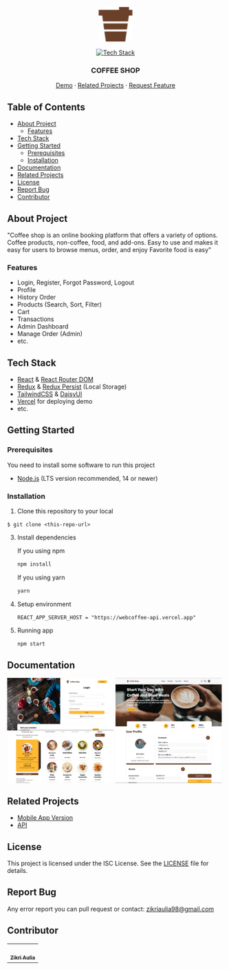 <div align="center">

<img src="./public//icon-coffee.svg" alt="Logo" width="80" height="80">

[![Tech Stack](https://skillicons.dev/icons?i=react,javascript,html,css,redux,tailwind,vercel)](#tech-stack)

<h3 align="center">COFFEE SHOP</h3>

[Demo](https://v-coffee.vercel.app/) · [Related Projects](#related-projects) · [Request Feature](#report-bug)

</div>

## Table of Contents

- [About Project](#about-Project)
  - [Features](#features)
- [Tech Stack](#tech-stack)
- [Getting Started](#getting-started)
  - [Prerequisites](#prerequisites)
  - [Installation](#installation)
- [Documentation](#documentation)
- [Related Projects](#related-projects)
- [License](#license)
- [Report Bug](#report-bug)
- [Contributor](#contributor)

## About Project

"Coffee shop is an online booking platform that offers a variety of options. Coffee products, non-coffee, food, and add-ons. Easy to use and makes it easy for users to browse menus, order, and enjoy
Favorite food is easy"

### Features

- Login, Register, Forgot Password, Logout
- Profile
- History Order
- Products (Search, Sort, Filter)
- Cart
- Transactions
- Admin Dashboard
- Manage Order (Admin)
- etc.

## Tech Stack

- [React](https://react.dev/) & [React Router DOM](https://reactrouter.com/en/main)
- [Redux](https://redux.js.org/) & [Redux Persist](https://www.npmjs.com/package/redux-persist) (Local Storage)
- [TailwindCSS](https://tailwindcss.com/) & [DaisyUI](https://daisyui.com/)
- [Vercel](https://vercel.com/dashboard) for deploying demo
- etc.

## Getting Started

### Prerequisites

You need to install some software to run this project

- [Node.js](https://nodejs.org/en/download) (LTS version recommended, 14 or newer)

### Installation

1. Clone this repository to your local

```
$ git clone <this-repo-url>
```

3. Install dependencies

   If you using npm

   ```bash
   npm install
   ```

   If you using yarn

   ```bash
   yarn
   ```

4. Setup environment

   ```env
   REACT_APP_SERVER_HOST = "https://webcoffee-api.vercel.app"
   ```

5. Running app

   ```bash
   npm start
   ```

## Documentation

<div style="display: flex; flex-wrap: wrap; gap: 1%;">
  <img src="/src/assets/readme/w2.png" alt="project-screenshot" width="49%">
  <img src="/src/assets/readme/w1.png" alt="project-screenshot" width="49%">
</div>

<div style="display: flex; flex-wrap: wrap; gap: 1%;">
  <img src="/src/assets/readme/w3.png" alt="project-screenshot" width="49%">
  <img src="/src/assets/readme/w4.png" alt="project-screenshot" width="49%">
</div>

## Related Projects

- [Mobile App Version](https://github.com/zikriaulia28/CoffeeShop-Mobile.git)
- [API](https://github.com/zikriaulia28/CoffeeShop.git)

## License

This project is licensed under the ISC License. See the [LICENSE](LICENSE) file for details.

## Report Bug

Any error report you can pull request
or contact: <zikriaulia98@gmail.com>

## Contributor

  <table>
    <tr>
      <td >
        <a href="https://github.com/zikriaulia28">
          <img width="100" src="https://avatars.githubusercontent.com/u/103765843?v=4" alt=""><br/>
          <center><sub><b>Zikri Aulia</b></sub></center>
        </a>
        </td>
    </tr>
  </table>
